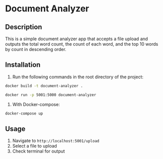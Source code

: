 # Document Analyzer

## Description

This is a simple document analyzer app that accepts a file upload and outputs the total word count, the count of each word, and the top 10 words by count in descending order.

## Installation

1. Run the following commands in the root directory of the project:

```bash
docker build -t document-analyzer .
```

```bash
docker run -p 5001:5000 document-analyzer
```

1. With Docker-compose:

```bash
docker-compose up
```

## Usage

1. Navigate to `http://localhost:5001/upload`
2. Select a file to upload
3. Check terminal for output
